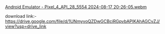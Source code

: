 
[Android Emulator - Pixel_4_API_28_5554 2024-08-17 20-26-05.webm](https://github.com/user-attachments/assets/467ac146-c917-45b7-9a40-be6efd1b456b)





download link:- https://drive.google.com/file/d/1UNmyvoQZDwGCBciRGpvbAPIKAhAGCvZJ/view?usp=drive_link
